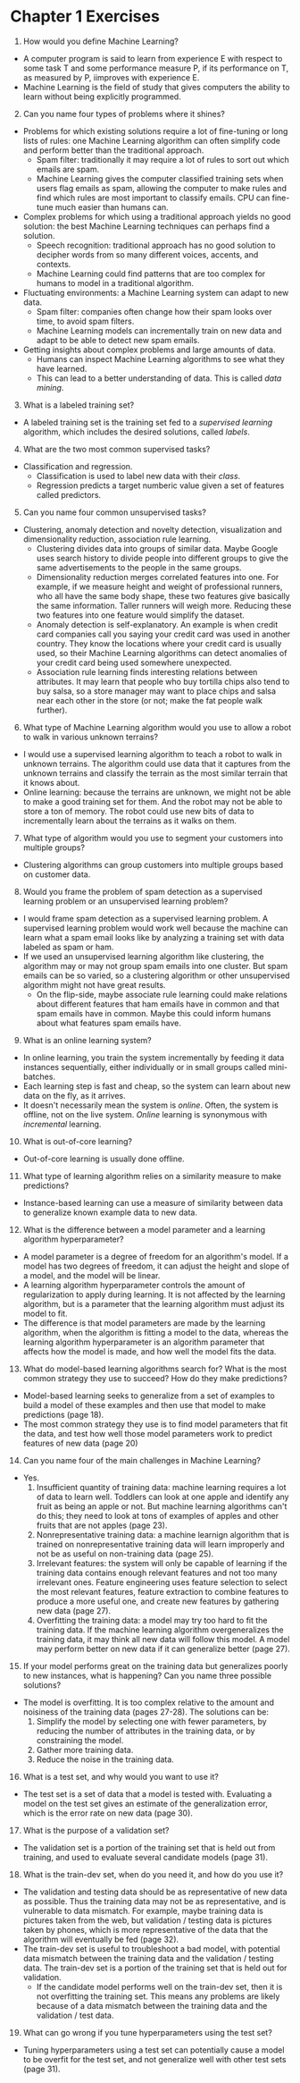 # Chapter 1 Exercises

1. How would you define Machine Learning?

* A computer program is said to learn from experience E with respect to some task T and some performance measure P, if its performance on T, as measured by P, iimproves with experience E.
* Machine Learning is the field of study that gives computers the ability to learn without being explicitly programmed.

2. Can you name four types of problems where it shines?

* Problems for which existing solutions require a lot of fine-tuning or long lists of rules: one Machine Learning algorithm can often simplify code and perform better than the traditional approach.
    * Spam filter: traditionally it may require a lot of rules to sort out which emails are spam.
    * Machine Learning gives the computer classified training sets when users flag emails as spam, allowing the computer to make rules and find which rules are most important to classify emails. CPU can fine-tune much easier than humans can.
* Complex problems for which using a traditional approach yields no good solution: the best Machine Learning techniques can perhaps find a solution.
    * Speech recognition: traditional approach has no good solution to decipher words from so many different voices, accents, and contexts.
    * Machine Learning could find patterns that are too complex for humans to model in a traditional algorithm.
* Fluctuating environments: a Machine Learning system can adapt to new data.
    * Spam filter: companies often change how their spam looks over time, to avoid spam filters.
    * Machine Learning models can incrementally train on new data and adapt to be able to detect new spam emails.
* Getting insights about complex problems and large amounts of data.
    * Humans can inspect Machine Learning algorithms to see what they have learned.
    * This can lead to a better understanding of data. This is called *data mining*.

3. What is a labeled training set?

* A labeled training set is the training set fed to a *supervised learning* algorithm, which includes the desired solutions, called *labels*.

4. What are the two most common supervised tasks?

* Classification and regression.
    * Classification is used to label new data with their *class*.
    * Regression predicts a target numberic value given a set of features called predictors. 

5. Can you name four common unsupervised tasks?

* Clustering, anomaly detection and novelty detection, visualization and dimensionality reduction, association rule learning.
    * Clustering divides data into groups of similar data. Maybe Google uses search history to divide people into different groups to give the same advertisements to the people in the same groups.
    * Dimensionality reduction merges correlated features into one. For example, if we measure height and weight of professional runners, who all have the same body shape, these two features give basically the same information. Taller runners will weigh more. Reducing these two features into one feature would simplify the dataset.
    * Anomaly detection is self-explanatory. An example is when credit card companies call you saying your credit card was used in another country. They know the locations where your credit card is usually used, so their Machine Learning algorithms can detect anomalies of your credit card being used somewhere unexpected.
    * Association rule learning finds interesting relations between attributes. It may  learn that people who buy tortilla chips also tend to buy salsa, so a store manager may want to place chips and salsa near each other in the store (or not; make the fat people walk further).

6. What type of Machine Learning algorithm would you use to allow a robot to walk in various unknown terrains?

* I would use a supervised learning algorithm to teach a robot to walk in unknown terrains. The algorithm could use data that it captures from the unknown terrains and classify the terrain as the most similar terrain that it knows about.
* Online learning: because the terrains are unknown, we might not be able to make a good training set for them. And the robot may not be able to store a ton of memory. The robot could use new bits of data to incrementally learn about the terrains as it walks on them.

7. What type of algorithm would you use to segment your customers into multiple groups?

* Clustering algorithms can group customers into multiple groups based on customer data.

8. Would you frame the problem of spam detection as a supervised learning problem or an unsupervised learning problem?

* I would frame spam detection as a supervised learning problem. A supervised learning problem would work well because the machine can learn what a spam email looks like by analyzing a training set with data labeled as spam or ham.
* If we used an unsupervised learning algorithm like clustering, the algorithm may or may not group spam emails into one cluster. But spam emails can be so varied, so a clustering algorithm or other unsupervised algorithm might not have great results.
    * On the flip-side, maybe associate rule learning could make relations about different features that ham emails have in common and that spam emails have in common. Maybe this could inform humans about what features spam emails have.

9. What is an online learning system?

* In online learning, you train the system incrementally by feeding it data instances sequentially, either individually or in small groups called mini-batches.
* Each learning step is fast and cheap, so the system can learn about new data on the fly, as it arrives.
* It doesn't necessarily mean the system is *online*. Often, the system is offline, not on the live system. *Online* learning is synonymous with *incremental* learning.

10. What is out-of-core learning?

* Out-of-core learning is usually done offline.

11. What type of learning algorithm relies on a similarity measure to make predictions?

* Instance-based learning can use a measure of similarity between data to generalize known example data to new data.

12. What is the difference between a model parameter and a learning algorithm hyperparameter?

* A model parameter is a degree of freedom for an algorithm's model. If a model has two degrees of freedom, it can adjust the height and slope of a model, and the model will be linear.
* A learning algorithm hyperparameter controls the amount of regularization to apply during learning. It is not affected by the learning algorithm, but is a parameter that the learning algorithm must adjust its model to fit.
* The difference is that model parameters are made by the learning algorithm, when the algorithm is fitting a model to the data, whereas the learning algorithm hyperparameter is an algorithm parameter that affects how the model is made, and how well the model fits the data.

13. What do model-based learning algorithms search for? What is the most common strategy they use to succeed? How do they make predictions?

* Model-based learning seeks to generalize from a set of examples to build a model of these examples and then use that model to make predictions (page 18).
* The most common strategy they use is to find model parameters that fit the data, and test how well those model parameters work to predict features of new data (page 20)

14. Can you name four of the main challenges in Machine Learning?

* Yes.
    1. Insufficient quantity of training data: machine learning requires a lot of data to learn well. Toddlers can look at one apple and identify any fruit as being an apple or not. But machine learning algorithms can't do this; they need to look at tons of examples of apples and other fruits that are not apples (page 23).
    2. Nonrepresentative training data: a machine learnign algorithm that is trained on nonrepresentative training data will learn improperly and not be as useful on non-training data (page 25).
    3. Irrelevant features: the system will only be capable of learning if the training data contains enough relevant features and not too many irrelevant ones. Feature engineering uses feature selection to select the most relevant features, feature extraction to combine features to produce a more useful one, and create new features by gathering new data (page 27).
    4. Overfitting the training data: a model may try too hard to fit the training data. If the machine learning algorithm overgeneralizes the training data, it may think all new data will follow this model. A model may perform better on new data if it can generalize better (page 27).

15. If your model performs great on the training data but generalizes poorly to new instances, what is happening? Can you name three possible solutions?

* The model is overfitting. It is too complex relative to the amount and noisiness of the training data (pages 27-28). The solutions can be:
    1. Simplify the model by selecting one with fewer parameters, by reducing the number of attributes in the training data, or by constraining the model.
    2. Gather more training data.
    3. Reduce the noise in the training data.

16. What is a test set, and why would you want to use it?

* The test set is a set of data that a model is tested with. Evaluating a model on the test set gives an estimate of the generalization error, which is the error rate on new data (page 30).

17. What is the purpose of a validation set?

* The validation set is a portion of the training set that is held out from training, and used to evaluate several candidate models (page 31).

18. What is the train-dev set, when do you need it, and how do you use it?

* The validation and testing data should be as representative of new data as possible. Thus the training data may not be as representative, and is vulnerable to data mismatch. For example, maybe training data is pictures taken from the web, but validation / testing data is pictures taken by phones, which is more representative of the data that the algorithm will eventually be fed (page 32).
* The train-dev set is useful to troubleshoot a bad model, with potential data mismatch between the training data and the validation / testing data. The train-dev set is a portion of the training set that is held out for validation.
    * If the candidate model performs well on the train-dev set, then it is not overfitting the training set. This means any problems are likely because of a data mismatch between the training data and the validation / test data.

19. What can go wrong if you tune hyperparameters using the test set?

* Tuning hyperparameters using a test set can potentially cause a model to be overfit for the test set, and not generalize well with other test sets (page 31).

